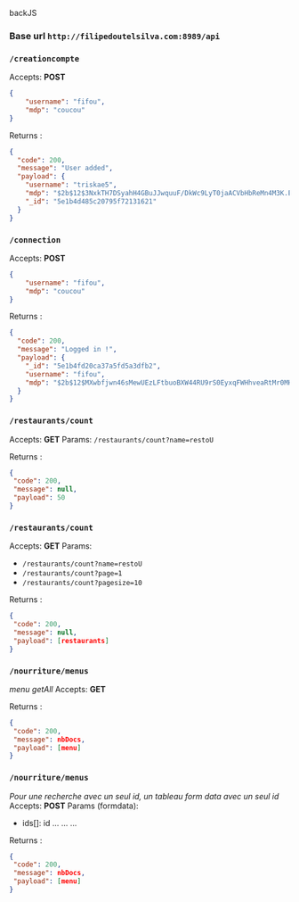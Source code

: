 backJS
### Base url `http://filipedoutelsilva.com:8989/api`


### `/creationcompte`
Accepts: **POST**
```json
{
	"username": "fifou",
	"mdp": "coucou"
}
```

Returns :
 ```json
 {
   "code": 200,
   "message": "User added",
   "payload": {
     "username": "triskae5",
     "mdp": "$2b$12$3NxkTH7DSyahH4GBuJJwquuF/DkWc9LyT0jaACVbHbReMn4M3K.Eu",
     "_id": "5e1b4d485c20795f72131621"
   }
 }
 ```

### `/connection`
Accepts: **POST**
```json
{
	"username": "fifou",
	"mdp": "coucou"
}
```

Returns :
 ```json
 {
   "code": 200,
   "message": "Logged in !",
   "payload": {
     "_id": "5e1b4fd20ca37a5fd5a3dfb2",
     "username": "fifou",
     "mdp": "$2b$12$MXwbfjwn46sMewUEzLFtbuoBXW44RU9rS0EyxqFWHhveaRtMr0MHW"
   }
 }
 ```

### `/restaurants/count`
Accepts: **GET** 
Params: `/restaurants/count?name=restoU`

Returns :
 ```json
{
  "code": 200,
  "message": null,
  "payload": 50
}
 ```

### `/restaurants/count`
Accepts: **GET** 
Params: 
- `/restaurants/count?name=restoU`
- `/restaurants/count?page=1`
- `/restaurants/count?pagesize=10`

Returns :
 ```json
{
  "code": 200,
  "message": null,
  "payload": [restaurants]
}
 ```

### `/nourriture/menus`
_menu getAll_
Accepts: **GET** 

Returns :
 ```json
{
  "code": 200,
  "message": nbDocs,
  "payload": [menu]
}
 ```

### `/nourriture/menus`
_Pour une recherche avec un seul id, un tableau form data avec un seul id_
Accepts: **POST** 
Params (formdata): 
- ids[]: id
...
...
...

Returns :
 ```json
{
  "code": 200,
  "message": nbDocs,
  "payload": [menu]
}
 ```
